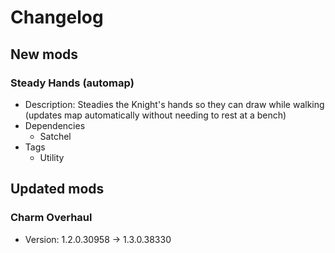 # Changelog


## New mods

### Steady Hands (automap)

- Description: Steadies the Knight&#x27;s hands so they can draw while walking (updates map automatically without needing to rest at a bench)
- Dependencies
  + Satchel
- Tags
  + Utility


## Updated mods

### Charm Overhaul

- Version: 1.2.0.30958 -> 1.3.0.38330

